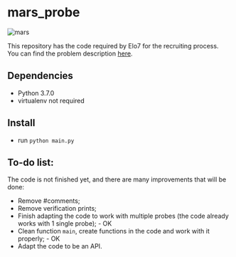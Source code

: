 
# mars_probe

![mars](https://steamuserimages-a.akamaihd.net/ugc/947347993672382364/6AC83CC7AF3E210A5E7FDAFACEAD89ADD31EABF1/)

This repository has the code required by Elo7 for the recruiting process. You can find the problem description [here](https://gist.github.com/elo7-developer/1a40c96a5d062b69f02c).

## Dependencies
* Python 3.7.0
* virtualenv not required

## Install
* run `python main.py`

## To-do list:
The code is not finished yet, and there are many improvements that will be done:
* Remove #comments;
* Remove verification prints;
* Finish adapting the code to work with multiple probes (the code already works with 1 single probe); - OK
* Clean function `main`, create functions in the code and work with it properly; - OK
* Adapt the code to be an API.
